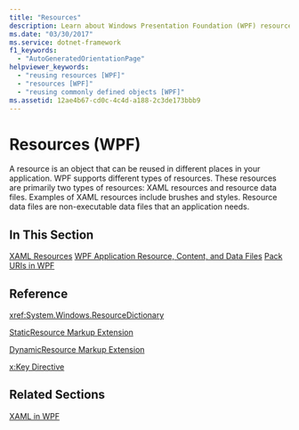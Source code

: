 ```yaml
---
title: "Resources"
description: Learn about Windows Presentation Foundation (WPF) resources, which are objects that can be reused in different places in your applications.
ms.date: "03/30/2017"
ms.service: dotnet-framework
f1_keywords: 
  - "AutoGeneratedOrientationPage"
helpviewer_keywords: 
  - "reusing resources [WPF]"
  - "resources [WPF]"
  - "reusing commonly defined objects [WPF]"
ms.assetid: 12ae4b67-cd0c-4c4d-a188-2c3de173bbb9
---
```

# Resources (WPF)

A resource is an object that can be reused in different places in your application. WPF supports different types of resources. These resources are primarily two types of resources: XAML resources and resource data files. Examples of XAML resources include brushes and styles. Resource data files are non-executable data files that an application needs.

## In This Section

[XAML Resources](../systems/xaml-resources-overview.md)
[WPF Application Resource, Content, and Data Files](../app-development/wpf-application-resource-content-and-data-files.md)
[Pack URIs in WPF](../app-development/pack-uris-in-wpf.md)

## Reference

<xref:System.Windows.ResourceDictionary>

[StaticResource Markup Extension](staticresource-markup-extension.md)

[DynamicResource Markup Extension](dynamicresource-markup-extension.md)

[x:Key Directive](../../xaml-services/xkey-directive.md)

## Related Sections

[XAML in WPF](../xaml/index.md)
